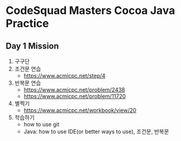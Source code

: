 # CodeSquad Masters Cocoa Java Practice
## Day 1 Mission
1. 구구단
2. 조건문 연습
    - https://www.acmicpc.net/step/4
3. 반복문 연습
    - https://www.acmicpc.net/problem/2438
    - https://www.acmicpc.net/problem/11720
4. 별찍기
    - https://www.acmicpc.net/workbook/view/20
5. 학습하기
    - how to use git
    - Java: how to use IDE(or better ways to use), 조건문, 반복문 